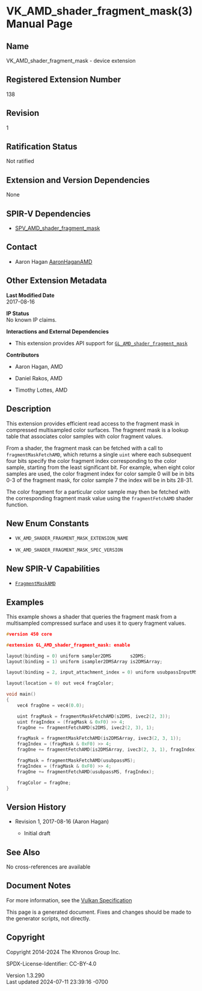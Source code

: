 # VK_AMD_shader_fragment_mask(3) Manual Page

## Name

VK_AMD_shader_fragment_mask - device extension



## <a href="#_registered_extension_number" class="anchor"></a>Registered Extension Number

138

## <a href="#_revision" class="anchor"></a>Revision

1

## <a href="#_ratification_status" class="anchor"></a>Ratification Status

Not ratified

## <a href="#_extension_and_version_dependencies" class="anchor"></a>Extension and Version Dependencies

None

## <a href="#_spir_v_dependencies" class="anchor"></a>SPIR-V Dependencies

- [SPV_AMD_shader_fragment_mask](https://htmlpreview.github.io/?https://github.com/KhronosGroup/SPIRV-Registry/blob/main/extensions/AMD/SPV_AMD_shader_fragment_mask.html)

## <a href="#_contact" class="anchor"></a>Contact

- Aaron Hagan <a
  href="https://github.com/KhronosGroup/Vulkan-Docs/issues/new?body=%5BVK_AMD_shader_fragment_mask%5D%20@AaronHaganAMD%0A*Here%20describe%20the%20issue%20or%20question%20you%20have%20about%20the%20VK_AMD_shader_fragment_mask%20extension*"
  target="_blank" rel="nofollow noopener"><em></em>AaronHaganAMD</a>

## <a href="#_other_extension_metadata" class="anchor"></a>Other Extension Metadata

**Last Modified Date**  
2017-08-16

**IP Status**  
No known IP claims.

**Interactions and External Dependencies**  
- This extension provides API support for
  [`GL_AMD_shader_fragment_mask`](https://github.com/KhronosGroup/GLSL/blob/main/extensions/amd/GL_AMD_shader_fragment_mask.txt)

**Contributors**  
- Aaron Hagan, AMD

- Daniel Rakos, AMD

- Timothy Lottes, AMD

## <a href="#_description" class="anchor"></a>Description

This extension provides efficient read access to the fragment mask in
compressed multisampled color surfaces. The fragment mask is a lookup
table that associates color samples with color fragment values.

From a shader, the fragment mask can be fetched with a call to
`fragmentMaskFetchAMD`, which returns a single `uint` where each
subsequent four bits specify the color fragment index corresponding to
the color sample, starting from the least significant bit. For example,
when eight color samples are used, the color fragment index for color
sample 0 will be in bits 0-3 of the fragment mask, for color sample 7
the index will be in bits 28-31.

The color fragment for a particular color sample may then be fetched
with the corresponding fragment mask value using the `fragmentFetchAMD`
shader function.

## <a href="#_new_enum_constants" class="anchor"></a>New Enum Constants

- `VK_AMD_SHADER_FRAGMENT_MASK_EXTENSION_NAME`

- `VK_AMD_SHADER_FRAGMENT_MASK_SPEC_VERSION`

## <a href="#_new_spir_v_capabilities" class="anchor"></a>New SPIR-V Capabilities

- <a
  href="https://registry.khronos.org/vulkan/specs/1.3-extensions/html/vkspec.html#spirvenv-capabilities-table-FragmentMaskAMD"
  target="_blank" rel="noopener"><code>FragmentMaskAMD</code></a>

## <a href="#_examples" class="anchor"></a>Examples

This example shows a shader that queries the fragment mask from a
multisampled compressed surface and uses it to query fragment values.

``` c
#version 450 core

#extension GL_AMD_shader_fragment_mask: enable

layout(binding = 0) uniform sampler2DMS       s2DMS;
layout(binding = 1) uniform isampler2DMSArray is2DMSArray;

layout(binding = 2, input_attachment_index = 0) uniform usubpassInputMS usubpassMS;

layout(location = 0) out vec4 fragColor;

void main()
{
    vec4 fragOne = vec4(0.0);

    uint fragMask = fragmentMaskFetchAMD(s2DMS, ivec2(2, 3));
    uint fragIndex = (fragMask & 0xF0) >> 4;
    fragOne += fragmentFetchAMD(s2DMS, ivec2(2, 3), 1);

    fragMask = fragmentMaskFetchAMD(is2DMSArray, ivec3(2, 3, 1));
    fragIndex = (fragMask & 0xF0) >> 4;
    fragOne += fragmentFetchAMD(is2DMSArray, ivec3(2, 3, 1), fragIndex);

    fragMask = fragmentMaskFetchAMD(usubpassMS);
    fragIndex = (fragMask & 0xF0) >> 4;
    fragOne += fragmentFetchAMD(usubpassMS, fragIndex);

    fragColor = fragOne;
}
```

## <a href="#_version_history" class="anchor"></a>Version History

- Revision 1, 2017-08-16 (Aaron Hagan)

  - Initial draft

## <a href="#_see_also" class="anchor"></a>See Also

No cross-references are available

## <a href="#_document_notes" class="anchor"></a>Document Notes

For more information, see the <a
href="https://registry.khronos.org/vulkan/specs/1.3-extensions/html/vkspec.html#VK_AMD_shader_fragment_mask"
target="_blank" rel="noopener">Vulkan Specification</a>

This page is a generated document. Fixes and changes should be made to
the generator scripts, not directly.

## <a href="#_copyright" class="anchor"></a>Copyright

Copyright 2014-2024 The Khronos Group Inc.

SPDX-License-Identifier: CC-BY-4.0

Version 1.3.290  
Last updated 2024-07-11 23:39:16 -0700
